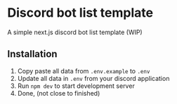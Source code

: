 # Discord bot list template

A simple next.js discord bot list template (WIP)

## Installation

1. Copy paste all data from `.env.example` to `.env`
2. Update all data in `.env` from your discord application
3. Run `npm dev` to start development server
4. Done, (not close to finished)
